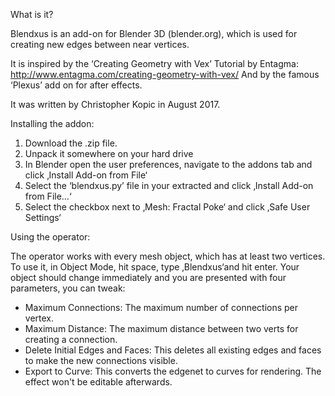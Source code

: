 What is it?

Blendxus is an add-on for Blender 3D (blender.org), which is used for creating new edges between near vertices. 

It is inspired by the ‘Creating Geometry with Vex’ Tutorial by Entagma:
http://www.entagma.com/creating-geometry-with-vex/
And by the famous ‘Plexus’ add on for after effects.

It was written by Christopher Kopic in August 2017.

Installing the addon:

1.	Download the .zip file.
2.	Unpack it somewhere on your hard drive
3.	In Blender open the user preferences, navigate to the addons tab and click ‚Install Add-on from File‘
4.	Select the ‘blendxus.py’ file in your extracted and click ‚Install Add-on from File…‘
5.	Select the checkbox next to ‚Mesh: Fractal Poke‘ and click ‚Safe User Settings‘

Using the operator:

The operator works with every mesh object, which has at least two vertices. To use it, in Object Mode, hit space, type ‚Blendxus‘and hit enter. Your object should change immediately and you are presented with four parameters, you can tweak:
-	Maximum Connections: The maximum number of connections per vertex.
-	Maximum Distance: The maximum distance between two verts for creating a connection.
-	Delete Initial Edges and Faces: This deletes all existing edges and faces to make the new connections visible.
-	Export to Curve: This converts the edgenet to curves for rendering. The effect won't be editable afterwards.

